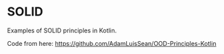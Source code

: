 # SOLID
Examples of SOLID principles in Kotlin.

Code from here: https://github.com/AdamLuisSean/OOD-Principles-Kotlin
